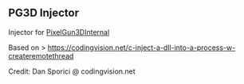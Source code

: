 ## PG3D Injector
Injector for [PixelGun3DInternal](https://github.com/stanuwu/PixelGunCheatInternal)

Based on > https://codingvision.net/c-inject-a-dll-into-a-process-w-createremotethread

Credit: Dan Sporici @ codingvision.net

